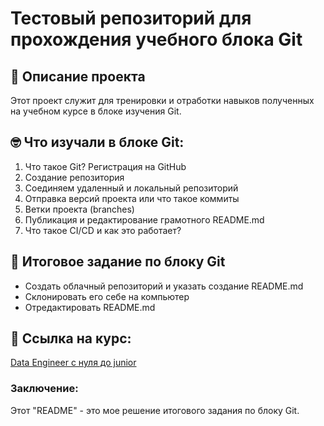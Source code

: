 # Тестовый репозиторий для прохождения учебного блока Git

## 📖 Описание проекта

Этот проект служит для тренировки и отработки навыков полученных на учебном курсе в блоке изучения Git.

## 🤓 Что изучали в блоке Git:
1. Что такое Git? Регистрация на GitHub
2. Создание репозитория
3. Соединяем удаленный и локальный репозиторий
4. Отправка версий проекта или что такое коммиты
5. Ветки проекта (branches)
6. Публикация и редактирование грамотного README.md
7. Что такое CI/CD и как это работает?
 
## 🏁 Итоговое задание по блоку Git
 - Создать облачный репозиторий и указать создание README.md
 - Склонировать его себе на компьютер
 - Отредактировать README.md

## 🔗 Ссылка на курс: 
[Data Engineer с нуля до junior](https://stepik.org/course/137235/syllabus)



### Заключение:
Этот "README" - это мое решение итогового задания по блоку Git.